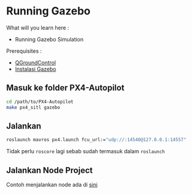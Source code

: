 # Running Gazebo

What will you learn here :
* Running Gazebo Simulation

Prerequisites :
* [QGroundControl](https://docs.qgroundcontrol.com/master/en/getting_started/download_and_install.html)
* [Instalasi Gazebo](INSTALASI_GAZEBO.md)

## Masuk ke folder PX4-Autopilot

```sh
cd /path/to/PX4-Autopilot
make px4_sitl gazebo
```

## Jalankan

```sh
roslaunch mavros px4.launch fcu_url:="udp://:14540@127.0.0.1:14557"
```

Tidak perlu ``` roscore ``` lagi sebab sudah termasuk dalam ``` roslaunch ```

## Jalankan Node Project

Contoh menjalankan node ada di [sini](https://github.com/FahrulID/catatan_belajar_ros/blob/main/HOW_TO_BUILD_ROS_WORKSPACE.md)